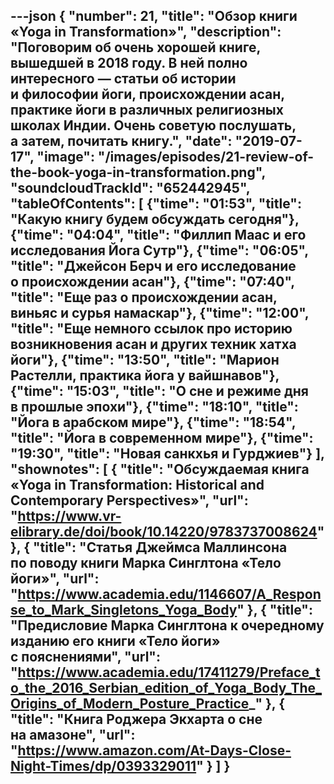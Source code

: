 ---json
{
	"number": 21,
	"title": "Обзор книги &laquo;Yoga in&nbsp;Transformation&raquo;",
	"description": "Поговорим об&nbsp;очень хорошей книге, вышедшей в&nbsp;2018&nbsp;году. В&nbsp;ней полно интересного&nbsp;&mdash; статьи об&nbsp;истории и&nbsp;философии йоги, происхождении асан, практике йоги в&nbsp;различных религиозных школах Индии. Очень советую послушать, а&nbsp;затем, почитать книгу.",
	"date": "2019-07-17",
	"image": "/images/episodes/21-review-of-the-book-yoga-in-transformation.png",
	"soundcloudTrackId": "652442945",
	"tableOfContents": [
		{"time": "01:53", "title": "Какую книгу будем обсуждать сегодня"},
		{"time": "04:04", "title": "Филлип Маас и&nbsp;его исследования Йога Сутр"},
		{"time": "06:05", "title": "Джейсон Берч и&nbsp;его исследование о&nbsp;происхождении асан"},
		{"time": "07:40", "title": "Еще раз о&nbsp;происхождении асан, виньяс и&nbsp;сурья намаскар"},
		{"time": "12:00", "title": "Еще немного ссылок про историю возникновения асан и&nbsp;других техник хатха йоги"},
		{"time": "13:50", "title": "Марион Растелли, практика йога у&nbsp;вайшнавов"},
		{"time": "15:03", "title": "О&nbsp;сне и&nbsp;режиме дня в&nbsp;прошлые эпохи"},
		{"time": "18:10", "title": "Йога в&nbsp;арабском мире"},
		{"time": "18:54", "title": "Йога в&nbsp;современном мире"},
		{"time": "19:30", "title": "Новая санкхья и&nbsp;Гурджиев"}
	],
	"shownotes": [
		{
			"title": "Обсуждаемая книга &laquo;Yoga in&nbsp;Transformation: Historical and Contemporary Perspectives&raquo;",
			"url": "https://www.vr-elibrary.de/doi/book/10.14220/9783737008624"
		},
		{
			"title": "Статья Джеймса Маллинсона по&nbsp;поводу книги Марка Синглтона &laquo;Тело йоги&raquo;",
			"url": "https://www.academia.edu/1146607/A_Response_to_Mark_Singletons_Yoga_Body"
		},
		{
			"title": "Предисловие Марка Синглтона к&nbsp;очередному изданию его книги &laquo;Тело йоги&raquo; с&nbsp;пояснениями",
			"url": "https://www.academia.edu/17411279/Preface_to_the_2016_Serbian_edition_of_Yoga_Body_The_Origins_of_Modern_Posture_Practice_"
		},
		{
			"title": "Книга Роджера Экхарта о&nbsp;сне на&nbsp;амазоне",
			"url": "https://www.amazon.com/At-Days-Close-Night-Times/dp/0393329011"
		}
	]
}
---
